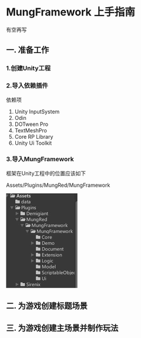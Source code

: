 # MungFramework 上手指南

有空再写

## 一. 准备工作

### 1.创建Unity工程

### 2.导入依赖插件

依赖项

1. Unity InputSystem
2. Odin
3. DOTween Pro
4. TextMeshPro
5. Core RP Library
6. Unity Ui Toolkit

### 3.导入MungFramework

框架在Unity工程中的位置应该如下

Assets/Plugins/MungRed/MungFramework

![框架路径示意图](./框架路径示意图.jpg)

## 二. 为游戏创建标题场景

## 三. 为游戏创建主场景并制作玩法
